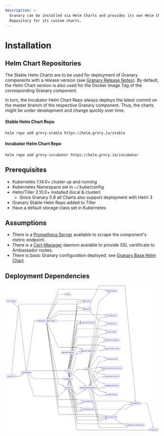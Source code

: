 ```yaml
---
description: >-
  Granary can be installed via Helm Charts and provides its own Helm Chart
  Repository for its custom charts.
---
```


# Installation

## Helm Chart Repositories

The Stable Helm Charts are to be used for deployment of Granary components with a release version \(see [Granary Release Notes](../granary-release-notes/)\). By default, the Helm Chart version is also used for the Docker Image Tag of the corresponding Granary component.

In turn, the Incubator Helm Chart Repo always deploys the latest commit on the master branch of the respective Granary component. Thus, the charts might be under development and change quickly over time.

#### Stable Helm Chart Repo

`helm repo add grnry-stable https://helm.grnry.io/stable` 

#### Incubator Helm Chart Repo

`helm repo add grnry-incubator https://helm.grnry.io/incubator`

## Prerequisites

* Kubernetes 1.14.0+ cluster up and running 
* Kubernetes Namespace set in ~/.kube/config 
* Helm/Tiller 2.10.0+ installed \(local & cluster\)
  * Since Granary 0.8 all Charts also support deployment with Helm 3
* Granary Stable Helm Repo added to Tiller
* Have a default storage class set in Kubernetes

## Assumptions

* There is a [Prometheus Server](https://prometheus.io/) available to scrape the component's metric endpoint.
* There is a [Cert-Manager](https://docs.cert-manager.io/en/latest/) daemon avaiable to provide SSL certificate to Ambassador routes.
* There is basic Granary configuration deployed, see [Granary Base Helm Chart](https://gitlab.alvary.io/grnry/deployment/tree/master/charts/incubator/grnry-base).

## Deployment Dependencies

![](../../.gitbook/assets/deployment.png)

